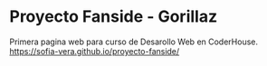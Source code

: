 # Proyecto Fanside - Gorillaz

Primera pagina web para curso de Desarollo Web en CoderHouse.
https://sofia-vera.github.io/proyecto-fanside/

